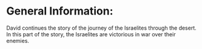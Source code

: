 # General Information:

David continues the story of the journey of the Israelites through the desert. In this part of the story, the Israelites are victorious in war over their enemies.